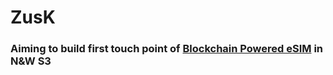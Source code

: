 # ZusK

### Aiming to build first touch point of [Blockchain Powered eSIM](https://github.com/ArpitxGit/Blockchain-Powered-eSIM) in N&W S3
